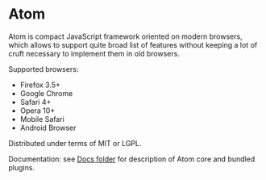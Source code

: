 Atom
====

Atom is compact JavaScript framework oriented on modern browsers, which allows
to support quite broad list of features without keeping a lot of cruft necessary
to implement them in old browsers.

Supported browsers:

* Firefox 3.5+
* Google Chrome
* Safari 4+
* Opera 10+
* Mobile Safari
* Android Browser

Distributed under terms of MIT or LGPL.

Documentation: see [Docs folder](/theshock/atomjs/tree/master/Docs) for description of Atom core and bundled plugins.